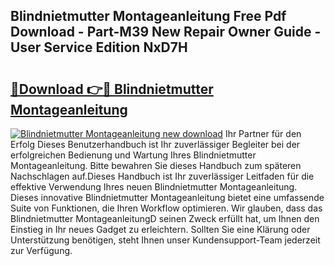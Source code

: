 ## Blindnietmutter Montageanleitung Free Pdf Download - Part-M39 New Repair Owner Guide - User Service Edition NxD7H

# <h2><a href="http://df8izo8.blite.top/?on=Blindnietmutter+Montageanleitung">🔗Download 👉🔴 Blindnietmutter Montageanleitung</a></h2>

[![Blindnietmutter Montageanleitung new download](https://i.imgur.com/lujVjoI.png)](http://df8izo8.blite.top/?on=Blindnietmutter+Montageanleitung)
Ihr Partner für den Erfolg Dieses Benutzerhandbuch ist Ihr zuverlässiger Begleiter bei der erfolgreichen Bedienung und Wartung Ihres Blindnietmutter Montageanleitung. Bitte bewahren Sie dieses Handbuch zum späteren Nachschlagen auf.Dieses Handbuch ist Ihr zuverlässiger Leitfaden für die effektive Verwendung Ihres neuen Blindnietmutter Montageanleitung. Dieses innovative Blindnietmutter Montageanleitung bietet eine umfassende Suite von Funktionen, die Ihren Workflow optimieren. Wir glauben, dass das Blindnietmutter MontageanleitungD seinen Zweck erfüllt hat, um Ihnen den Einstieg in Ihr neues Gadget zu erleichtern. Sollten Sie eine Klärung oder Unterstützung benötigen, steht Ihnen unser Kundensupport-Team jederzeit zur Verfügung.
